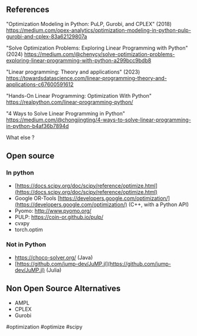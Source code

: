 ## References

"Optimization Modeling in Python: PuLP, Gurobi, and CPLEX" (2018)
https://medium.com/opex-analytics/optimization-modeling-in-python-pulp-gurobi-and-cplex-83a62129807a

"Solve Optimization Problems: Exploring Linear Programming with Python" (2024)
https://medium.com/@chenycy/solve-optimization-problems-exploring-linear-programming-with-python-a299bcc9bdb8

"Linear programming: Theory and applications" (2023)
https://towardsdatascience.com/linear-programming-theory-and-applications-c67600591612

"Hands-On Linear Programming: Optimization With Python"
https://realpython.com/linear-programming-python/

"4 Ways to Solve Linear Programming in Python"
https://medium.com/@chongjingting/4-ways-to-solve-linear-programming-in-python-b4af36b7894d

What else ?

## Open source 

### In python

- [https://docs.scipy.org/doc/scipy/reference/optimize.html](https://docs.scipy.org/doc/scipy/reference/optimize.html)
- Google OR-Tools [https://developers.google.com/optimization/](https://developers.google.com/optimization/) (C++, with a Python API)
- Pyomo: http://www.pyomo.org/
- PULP: https://coin-or.github.io/pulp/
- cvxpy
- torch.optim

### Not in Python

- https://choco-solver.org/ (Java)
- [https://github.com/jump-dev/JuMP.jl](https://github.com/jump-dev/JuMP.jl) (Julia)

## Non Open Source Alternatives

- AMPL
- CPLEX
- Gurobi

<!-- Keywords -->
#optimization #optimize #scipy
<!-- /Keywords -->
